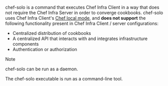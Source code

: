 chef-solo is a command that executes Chef Infra Client in a way that
does not require the Chef Infra Server in order to converge cookbooks.
chef-solo uses Chef Infra Client's [Chef local
mode](/ctl_chef_client.html#run-in-local-mode), and **does not support**
the following functionality present in Chef Infra Client / server
configurations:

-   Centralized distribution of cookbooks
-   A centralized API that interacts with and integrates infrastructure
    components
-   Authentication or authorization

<div class="admonition-note">

<p class="admonition-note-title">Note</p>

<div class="admonition-note-text">

chef-solo can be run as a daemon.



</div>

</div>

The chef-solo executable is run as a command-line tool.